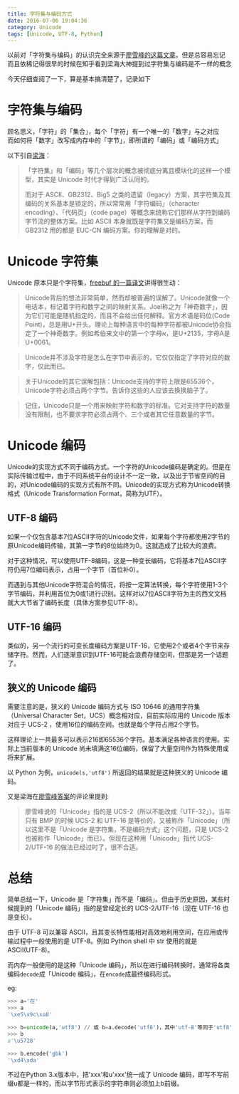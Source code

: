 ```yaml
---
title: 字符集与编码方式
date: 2016-07-06 19:04:36
category: Unicode
tags: [Unicode, UTF-8, Python]
---
```


以前对「字符集与编码」的认识完全来源于[廖雪峰的这篇文章](http://www.liaoxuefeng.com/wiki/001374738125095c955c1e6d8bb493182103fac9270762a000/001386819196283586a37629844456ca7e5a7faa9b94ee8000)，但是总容易忘记   
而且依稀记得很早的时候在知乎看到梁海大神提到过字符集与编码是不一样的概念

今天仔细查阅了一下，算是基本搞清楚了，记录如下

# 字符集与编码

顾名思义，「字符」的「集合」，每个「字符」有一个唯一的「数字」与之对应     
而如何将「数字」改写成内存中的「字节」，即所谓的「编码」或「编码方式」

以下引自[梁海](https://www.zhihu.com/question/21887246/answer/19631235)：

>「字符集」和「编码」等几个层次的概念被彻底分离且模块化的这样一个模型，其实是 Unicode 时代才得到广泛认同的。
>
> 而对于 ASCII、GB2312、Big5 之类的遗留（legacy）方案，其字符集及其编码的关系基本是锁定的，所以常常用「字符编码」（character encoding）、「代码页」（code page）等概念来统称它们那样从字符到编码字节流的整体方案。比如 ASCII 本身就既是字符集又是编码方案，而 GB2312 用的都是 EUC-CN 编码方案。你的理解是对的。

# Unicode 字符集

Unicode 原本只是个字符集，[freebuf 的一篇译文](http://www.freebuf.com/articles/others-articles/25623.html)讲得很生动：

> Unicode背后的想法非常简单，然而却被普遍的误解了。Unicode就像一个电话本，标记着字符和数字之间的映射关系。Joel称之为「神奇数字」，因为它们可能是随机指定的，而且不会给出任何解释。官方术语是码位(Code Point)，总是用U+开头。理论上每种语言中的每种字符都被Unicode协会指定了一个神奇数字。例如希伯来文中的第一个字母א，是U+2135，字母A是U+0061。

> Unicode并不涉及字符是怎么在字节中表示的，它仅仅指定了字符对应的数字，仅此而已。

> 关于Unicode的其它误解包括：Unicode支持的字符上限是65536个，Unicode字符必须占两个字节。告诉你这些的人应该去换换脑子了。

> 记住，Unicode只是一个用来映射字符和数字的标准。它对支持字符的数量没有限制，也不要求字符必须占两个、三个或者其它任意数量的字节。

# Unicode 编码

Unicode的实现方式不同于编码方式。一个字符的Unicode编码是确定的。但是在实际传输过程中，由于不同系统平台的设计不一定一致，以及出于节省空间的目的，对Unicode编码的实现方式有所不同。Unicode的实现方式称为Unicode转换格式（Unicode Transformation Format，简称为UTF）。

## UTF-8 编码

如果一个仅包含基本7位ASCII字符的Unicode文件，如果每个字符都使用2字节的原Unicode编码传输，其第一字节的8位始终为0。这就造成了比较大的浪费。

对于这种情况，可以使用UTF-8编码，这是一种变长编码，它将基本7位ASCII字符仍用7位编码表示，占用一个字节（首位补0）。

而遇到与其他Unicode字符混合的情况，将按一定算法转换，每个字符使用1-3个字节编码，并利用首位为0或1进行识别。这样对以7位ASCII字符为主的西文文档就大大节省了编码长度（具体方案参见UTF-8）。

## UTF-16 编码

类似的，另一个流行的可变长度编码方案是UTF-16，它使用2个或者4个字节来存储字符。然而，人们逐渐意识到UTF-16可能会浪费存储空间，但那是另一个话题了。

## 狭义的 Unicode 编码

需要注意的是，狭义的 Unicode 编码方式与 ISO 10646 的通用字符集（Universal Character Set，UCS）概念相对应，目前实际应用的 Unicode 版本对应于 UCS-2 ，使用16位的编码空间。也就是每个字符占用2个字节。

这样理论上一共最多可以表示216即65536个字符。基本满足各种语言的使用。实际上当前版本的 Unicode 尚未填满这16位编码，保留了大量空间作为特殊使用或将来扩展。

以 Python 为例，`unicode(s,'utf8')` 所返回的结果就是这种狭义的 Unicode 编码。

又是梁海在[廖雪峰答案](https://www.zhihu.com/question/19817672/answer/13055185)的评论里提到:

> 廖雪峰说的「Unicode」指的是 UCS-2（所以不能改成「UTF-32」）。当年只有 BMP 的时候 UCS-2 和 UTF-16 是等价的，又被称作「Unicode」（所以这里不是「Unicode 是字符集，不是编码方式」这个问题，只是 UCS-2 也被称作「Unicode」而已）。但现在这种用「Unicode」指代 UCS-2/UTF-16 的做法已经过时了，很不合适。

# 总结

简单总结一下，Unicode 是「字符集」而不是「编码」。但由于历史原因，某些时候提到的「Unicode 编码」指的是曾经定长的 UCS-2/UTF-16（现在 UTF-16 也是变长）。

由于 UTF-8 可以兼容 ASCII，且其变长特性能相对高效地利用空间，在应用或传输过程中一般使用的是 UTF-8。例如 Python shell 中 str 使用的就是 ASCII(UTF-8)。

而内存一般使用的是这种「Unicode 编码」，所以在进行编码转换时，通常将各类编码`decode`成「Unicode 编码」，在`encode`成最终编码形式。

eg:

```py
>>> a='在'
>>> a
'\xe5\x9c\xa8'

>>> b=unicode(a,'utf8') // 或 b=a.decode('utf8')，其中'utf-8'等同于'utf8' 
>>> b
u'\u5728'

>>> b.encode('gbk')
'\xd4\xda'
```


不过在Python 3.x版本中，把'xxx'和u'xxx'统一成了 Unicode 编码，即写不写前缀u都是一样的，而以字节形式表示的字符串则必须加上b前缀。

